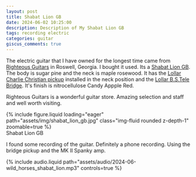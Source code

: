 ```yaml
---
layout: post
title: Shabat Lion GB
date: 2024-06-02 10:25:00
description: Description of My Shabat Lion GB
tags: recording electric
categories: guitar
giscus_comments: true
---
```


The electric guitar that I have owned for the longest time came from
[Righteous Guitars](https://righteousguitars.com/)
in Roswell, Georgia. I bought it used.
Its a [Shabat Lion GB](https://shabatguitars.com/product/lion-gb/).
The body is sugar pine and the neck is maple rosewood.
It has the [Lollar Charlie Christian pickup](https://www.lollarguitars.com/lollar-charlie-christian-pickups) installed in the neck position and the [Lollar
B.S.Tele Bridge](https://www.lollarguitars.com/lollar-telecaster-pickups/bs-tele-bridge).
It's finish is nitrocellulose Candy Appple Red.

Righteous Guitars is a wonderful guitar store. Amazing selection and staff
and well worth visiting.

<div class="row mt-3">
    <div class="col-sm mt-3 mt-md-0">
        {% include figure.liquid loading="eager" path="assets/img/shabat_lion_gb.jpg" class="img-fluid rounded z-depth-1"  zoomable=true %}
    </div>
</div>
<div class="caption">
  Shabat Lion GB
</div>

I found some recording of the guitar. Definitely a phone recording. Using the bridge
pickup and the MK II Spanky amp.

<div class="row mt-3">
    <div class="col-sm mt-3 mt-md-0">
        {% include audio.liquid path="assets/audio/2024-06-wild_horses_shabat_lion.mp3" controls=true %}
    </div>
</div>
